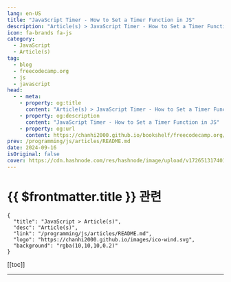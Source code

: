 ```yaml
---
lang: en-US
title: "JavaScript Timer - How to Set a Timer Function in JS"
description: "Article(s) > JavaScript Timer - How to Set a Timer Function in JS"
icon: fa-brands fa-js
category: 
  - JavaScript
  - Article(s)
tag: 
  - blog
  - freecodecamp.org
  - js
  - javascript
head:
  - - meta:
    - property: og:title
      content: "Article(s) > JavaScript Timer - How to Set a Timer Function in JS"
    - property: og:description
      content: "JavaScript Timer - How to Set a Timer Function in JS"
    - property: og:url
      content: https://chanhi2000.github.io/bookshelf/freecodecamp.org/javascript-timer-how-to-set-a-timer-function-in-js.html
prev: /programming/js/articles/README.md
date: 2024-09-16
isOriginal: false
cover: https://cdn.hashnode.com/res/hashnode/image/upload/v1726513174015/54470912-08b3-4a23-9a0c-9b6f9b57617b.jpeg
---
```


# {{ $frontmatter.title }} 관련

```component VPCard
{
  "title": "JavaScript > Article(s)",
  "desc": "Article(s)",
  "link": "/programming/js/articles/README.md",
  "logo": "https://chanhi2000.github.io/images/ico-wind.svg",
  "background": "rgba(10,10,10,0.2)"
}
```

[[toc]]

---

<SiteInfo
  name="JavaScript Timer - How to Set a Timer Function in JS"
  desc="In Javascript, the timer function prevents your code from running everything at once when an event triggers or the page loads. This gives you more control over the timing of your program's actions and can enhance the user experience by creating smoot..."
  url="https://freecodecamp.org/news/javascript-timer-how-to-set-a-timer-function-in-js/"
  logo="https://cdn.freecodecamp.org/universal/favicons/favicon.ico"
  preview="https://cdn.hashnode.com/res/hashnode/image/upload/v1726513174015/54470912-08b3-4a23-9a0c-9b6f9b57617b.jpeg"/>

<!-- TODO: 작성 -->

<!-- 
<p>In Javascript, the timer function prevents your code from running everything at once when an event triggers or the page loads. This gives you more control over the timing of your program's actions and can enhance the user experience by creating smoother interactions or animations.  </p>
<p>In this tutorial, you'll learn how to use the set timer functions.</p>
<h2 id="heading-how-to-set-a-timer-function"><strong>How to Set a Timer Function</strong></h2>
<p>There are various ways of setting a timer function, such as the <code>setTimeout</code>, <code>setInterval</code>, <code>clearTimeout</code>, and <code>setImmediate</code> functions. You'll learn about each of them in this article.</p>
<h3 id="heading-how-to-use-settimeout-and-setinterval"><strong>How to Use</strong> <code>setTimeout</code> <strong>and</strong> <code>setInterval</code></h3>
<p>The <code>setTimeout</code> function executes an expression after a specified delay in milliseconds while the <code>setInterval</code> function executes an expression after a specified interval in milliseconds.</p>
<p>You can use the <code>setTimeout()</code> function when you want to execute code block with a specific delay, but just once.</p>
<p>The setTimeout function is denoted by <code>setTimeout()</code>. Here's an example of how you can use it:</p>
<pre class="language-javascript" tabindex="0"><code class="language-javascript"><span class="token comment">// Execute a function after 3 seconds</span>
⁠ <span class="token keyword">const</span> timeoutId <span class="token operator">=</span> <span class="token function">setTimeout</span><span class="token punctuation">(</span><span class="token punctuation">(</span><span class="token punctuation">)</span> <span class="token operator">=&gt;</span> <span class="token punctuation">{</span>
    console<span class="token punctuation">.</span><span class="token function">log</span><span class="token punctuation">(</span><span class="token string">'Timeout executed after 3 seconds'</span><span class="token punctuation">)</span><span class="token punctuation">;</span>
<span class="token punctuation">}</span><span class="token punctuation">,</span> <span class="token number">3000</span><span class="token punctuation">)</span><span class="token punctuation">;</span>
</code></pre>
<p>The above code block shows how to use the <code>setTimeout</code> syntax to execute a function after 3 seconds. The name of the variable is <code>timeoutId</code> which stores the execution of the setTimeout. The time set is 3000 milliseconds (or 3 seconds).</p>
<p>You can use the <code>setInterval()</code> function when you want to execute a code block repeatedly but at specific intervals - for instance, when animating elements.</p>
<p>The setInterval function is denoted by <code>setInterval()</code>. Here's how you can use it:</p>
<pre class="language-javascript" tabindex="0"><code class="language-javascript"><span class="token comment">// Execute a function every 1 second</span>
<span class="token keyword">const</span> intervalId <span class="token operator">=</span> <span class="token function">setInterval</span><span class="token punctuation">(</span><span class="token punctuation">(</span><span class="token punctuation">)</span> <span class="token operator">=&gt;</span> <span class="token punctuation">{</span>
    console<span class="token punctuation">.</span><span class="token function">log</span><span class="token punctuation">(</span><span class="token string">'Interval executed every 1 second'</span><span class="token punctuation">)</span><span class="token punctuation">;</span>
<span class="token punctuation">}</span><span class="token punctuation">,</span> <span class="token number">1000</span><span class="token punctuation">)</span><span class="token punctuation">;</span>
</code></pre>
<p>The above code block shows how to use the <code>setInterval</code> syntax to execute a function after 1 second. The name of the variable is <code>intervalId</code> which stores the execution of the setInterval. The time is set to 1000 milliseconds (1 second).</p>
<h3 id="heading-how-to-use-cleartimeout-and-clearinterval"><strong>How to Use</strong> <code>clearTimeout</code> <strong>and</strong> <code>clearInterval</code></h3>
<p>The <code>clearTimeout</code> function cancels a timeout previously scheduled with  the <code>setTimeout</code> function. <code>clearInterval</code> cancels an interval previously set with ⁠<code>setInterval</code> .</p>
<p>The clearTimeout function is denoted by <code>clearTimeout();</code>. It accepts an argument that stores the <code>setTimeout</code> function.</p>
<p>Here's an example of how it works:</p>
<pre class="language-javascript" tabindex="0"><code class="language-javascript"><span class="token keyword">const</span> timeoutId <span class="token operator">=</span> <span class="token function">setTimeout</span><span class="token punctuation">(</span><span class="token punctuation">(</span><span class="token punctuation">)</span> <span class="token operator">=&gt;</span> <span class="token punctuation">{</span>
    console<span class="token punctuation">.</span><span class="token function">log</span><span class="token punctuation">(</span><span class="token string">'Timeout executed after 3 seconds'</span><span class="token punctuation">)</span><span class="token punctuation">;</span>
<span class="token punctuation">}</span><span class="token punctuation">,</span> <span class="token number">3000</span><span class="token punctuation">)</span><span class="token punctuation">;</span>

<span class="token function">clearTimeout</span><span class="token punctuation">(</span>timeoutId<span class="token punctuation">)</span><span class="token punctuation">;</span>
console<span class="token punctuation">.</span><span class="token function">log</span><span class="token punctuation">(</span><span class="token string">'Timeout cleared'</span><span class="token punctuation">)</span><span class="token punctuation">;</span>
</code></pre>
<p>The <code>clearTimeout</code> function takes the variable name <code>timeoutID</code> which stores the <code>setTimeout</code> function and clears the function.</p>
<p>The <code>clearInterval function</code> is denoted by <code>clearInterval();</code>.  It accepts an argument that stores the <code>setInterval</code> function under the block of the <code>setTimeout</code> function.</p>
<p>Here's an example of how it works:</p>
<pre class="language-javascript" tabindex="0"><code class="language-javascript"><span class="token keyword">const</span> intervalId <span class="token operator">=</span> <span class="token function">setInterval</span><span class="token punctuation">(</span><span class="token punctuation">(</span><span class="token punctuation">)</span> <span class="token operator">=&gt;</span> <span class="token punctuation">{</span>
    console<span class="token punctuation">.</span><span class="token function">log</span><span class="token punctuation">(</span><span class="token string">'Interval executed every 1 second'</span><span class="token punctuation">)</span><span class="token punctuation">;</span>
<span class="token punctuation">}</span><span class="token punctuation">,</span> <span class="token number">1000</span><span class="token punctuation">)</span><span class="token punctuation">;</span>

<span class="token function">setTimeout</span><span class="token punctuation">(</span><span class="token punctuation">(</span><span class="token punctuation">)</span> <span class="token operator">=&gt;</span> <span class="token punctuation">{</span>
    <span class="token function">clearInterval</span><span class="token punctuation">(</span>intervalId<span class="token punctuation">)</span><span class="token punctuation">;</span>
    console<span class="token punctuation">.</span><span class="token function">log</span><span class="token punctuation">(</span><span class="token string">'Interval cleared. Function will no longer execute.'</span><span class="token punctuation">)</span><span class="token punctuation">;</span>
<span class="token punctuation">}</span><span class="token punctuation">,</span> <span class="token number">5000</span><span class="token punctuation">)</span><span class="token punctuation">;</span>
</code></pre>
<p>In the above code block, the <code>setTimeout</code> function is introduced. The <code>clearInterval</code> function is passed into the code block, the argument <code>intervalId</code> is passed, and then the function is executed. </p>
<p>Another timer function is <code>setImmediate</code> which executes a function asynchronously as soon as possible after the current code block finishes executing. But it’s not universally supported across all browsers, so it’s rarely used.</p>
<h2 id="heading-wrapping-up">Wrapping Up</h2>
<p>It's important to know how to use JavaScript timer functions and when to apply them to your code. And remember that the timer is set to milliseconds, so whatever number you use, divide it by 1000 to determine how many seconds it is.</p>
<p>If you have any questions, you can reach out to me on <a target="_blank" href="https://twitter.com/HeritageAlabi1">Twitter</a> 💙.</p>
-->

